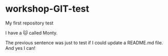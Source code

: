 # workshop-GIT-test
My first repository test

I have a :cat: called Monty.

The previous sentence was just to test if I could update a README.md file.
And yes I can!
